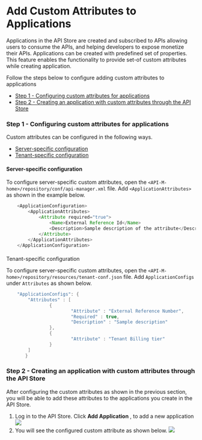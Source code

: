 # Add Custom Attributes to Applications

Applications in the API Store are created and subscribed to APIs allowing users to consume the APIs, and helping developers to expose monetize their APIs. Applications can be created with predefined set of properties. This feature enables the functionality to provide set-of custom attributes while creating application.

Follow the steps below to configure adding custom attributes to applications

-   [Step 1 - Configuring custom attributes for applications](#AddCustomAttributestoApplications-Step1-Configuringcustomattributesforapplications)
-   [Step 2 - Creating an application with custom attributes through the API Store](#AddCustomAttributestoApplications-Step2-CreatinganapplicationwithcustomattributesthroughtheAPIStore)

### Step 1 - Configuring custom attributes for applications

Custom attributes can be configured in the following ways.

-   [Server-specific configuration](#AddCustomAttributestoApplications-Server-specificconfiguration)
-   [Tenant-specific configuration](#AddCustomAttributestoApplications-Tenant-specificconfiguration)

#### Server-specific configuration

To configure server-specific custom attributes, open the `<API-M-home>/repository/conf/api-manager.xml` file. Add `<ApplicationAttributes>` as shown in the example below.

``` java
    <ApplicationConfiguration>
        <ApplicationAttributes>
            <Attribute required="true">
                <Name>External Reference Id</Name>
                <Description>Sample description of the attribute</Description>
            </Attribute>
        </ApplicationAttributes>
    </ApplicationConfiguration>
```

#### 
Tenant-specific configuration

To configure server-specific custom attributes, open the `<API-M-home>/repository/resources/tenant-conf.json` file. Add `ApplicationConfigs` under `Attributes` as shown below.

``` java
    "ApplicationConfigs": {
        "Attributes" : [
                {
                        "Attribute" : "External Reference Number",
                        "Required" : true,
                        "Description" : "Sample description"
                },
                {
                        "Attribute" : "Tenant Billing tier"
                }
        ]
       }
```

### Step 2 - Creating an application with custom attributes through the API Store

After configuring the custom attributes as shown in the previous section, you will be able to add these attributes to the applications you create in the API Store.

1.  Log in to the API Store. Click **Add Application** , to add a new application
    ![](attachments/103333199/103333200.png)
2.  You will see the configured custom attribute as shown below.
    ![](attachments/103333199/103333201.png)
